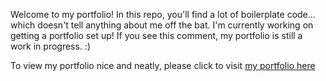 Welcome to my portfolio!  In this repo, you'll find a lot of boilerplate code... which doesn't tell anything about me off the bat.
I'm currently working on getting a portfolio set up!  If you see this comment, my portfolio is still a work in progress.  :)

To view my portfolio nice and neatly, please click to visit [my portfolio here](MaykiHu.github.io)

